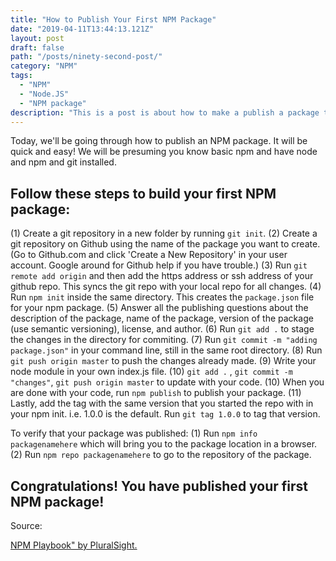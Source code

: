 ```yaml
---
title: "How to Publish Your First NPM Package"
date: "2019-04-11T13:44:13.121Z"
layout: post
draft: false
path: "/posts/ninety-second-post/"
category: "NPM"
tags:
  - "NPM"
  - "Node.JS"
  - "NPM package"
description: "This is a post is about how to make a publish a package to NPM registry."
---
```


Today, we'll be going through how to publish an NPM package. It will be quick and easy! 
We will be presuming you know basic npm and have node and npm and git installed. 

## Follow these steps to build your first NPM package: 

(1) Create a git repository in a new folder by running `git init`. 
(2) Create a git repository on Github using the name of the package you want to create. (Go to Github.com and click 'Create a New Repository' in your user account. Google around for Github help if you have trouble.)
(3) Run `git remote add origin` and then add the https address or ssh address of your github repo. This syncs the git repo with your local repo for all changes. 
(4) Run `npm init` inside the same directory. This creates the `package.json` file for your npm package.
(5) Answer all the publishing questions about the description of the package, name of the package, version of the package (use semantic versioning), license, and author.
(6) Run `git add .` to stage the changes in the directory for commiting. 
(7) Run `git commit -m "adding package.json"` in your command line, still in the same root directory. 
(8) Run `git push origin master` to push the changes already made. 
(9) Write your node module in your own index.js file. 
(10) `git add .` , `git commit -m "changes"`, `git push origin master` to update with your code. 
(10) When you are done with your code, run `npm publish` to publish your package. 
(11) Lastly, add the tag with the same version that you started the repo with in your npm init. i.e. 1.0.0 is the default. Run `git tag 1.0.0` to tag that version. 

To verify that your package was published:
(1) Run `npm info packagenamehere` which will bring you to the package location in a browser. 
(2) Run `npm repo packagenamehere` to go to the repository of the package. 

## Congratulations! You have published your first NPM package! 

Source: <br/>

<a href="https://app.pluralsight.com/library/courses/npm-playbook">NPM Playbook" by PluralSight.</a>

